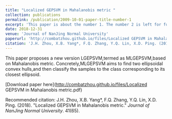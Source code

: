 ```yaml
---
title: "Localized GEPSVM in Mahalanobis metric "
collection: publications
permalink: /publication/2009-10-01-paper-title-number-1
excerpt: 'This paper is about the number 1. The number 2 is left for future work.'
date: 2018-12-31
venue: 'Journal of NanJing Normal University'
paperurl: 'http://combatzhou.github.io/files/Localized GEPSVM in Mahalanobis metric.pdf'
citation: 'J.H. Zhou, X.B. Yang*, F.Q. Zhang, Y.Q. Lin, X.D. Ping. (2018). &quot;Localized GEPSVM in Mahalanobis metric.&quot; <i>Journal of NanJing Normal University</i>. 41(65).'
---
```

This paper proposes a new version LGEPSVM,termed as MLGEPSVM,based on Mahalanobis metric. Concretely,MLGEPSVM aims to find two ellipsoidal convex hulls,and then classify the samples to the class corresponding to its closest ellipsoid.

[Download paper here](http://combatzhou.github.io/files/Localized GEPSVM in Mahalanobis metric.pdf)

Recommended citation: J.H. Zhou, X.B. Yang*, F.Q. Zhang, Y.Q. Lin, X.D. Ping. (2018). &quot;Localized GEPSVM in Mahalanobis metric.&quot; <i>Journal of NanJing Normal University</i>. 41(65).

